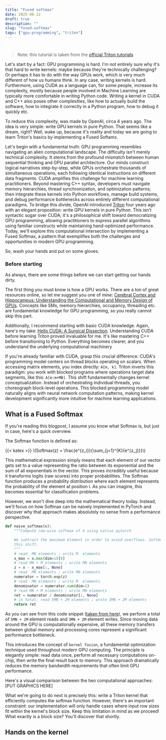```yaml
---
title: "Fused softmax"
date: 2025-06-12
draft: true
description: ""
slug: "fused-softmax"
tags: ["gpu-programming", "triton"]
---
```


# 

> Note: this tutorial is taken from the [official Triton tutorials](https://triton-lang.org/main/getting-started/tutorials/02-fused-softmax.html#sphx-glr-getting-started-tutorials-02-fused-softmax-py)

Let's start by a fact: GPU programming is hard. I'm not entirely sure why it's that hard to write kernels: maybe because they're technically challenging? Or perhaps it has to do with the way GPUs work, which is very much different of how us humans think. In any case, writing kernels is hard.
Furthermore, using CUDA as a language can, for some people, increase its complexity, mostly because people involved in Machine Learning are typically more comfortable in writing Python code. Writing a kernel in CUDA and C++ also poses other complexities, like how to actually build the software, how to integrate it correctly in a Python program, how to debug it quickly etc.

To reduce this complexity,  was made by OpenAI, circa 4 years ago. The idea is very simple: write GPU kernels in pure Python. That seems like a dream, right? Well, wake up, because it's reality and today we are going to learn Triton's basics by implementing a Fused Softamx.


Let's begin with a fundamental truth: GPU programming resembles navigating an alien computational landscape. The difficulty isn't merely technical complexity. It stems from the profound mismatch between human sequential thinking and GPU parallel architecture. Our minds construct logical narratives step-by-step, while GPUs orchestrate thousands of simultaneous operations, each following identical instructions on different data fragments.
CUDA amplifies this challenge for machine learning practitioners. Beyond mastering C++ syntax, developers must navigate memory hierarchies, thread synchronization, and optimization patterns; then integrate these kernels into Python workflows, manage build systems, and debug performance bottlenecks across entirely different computational paradigms.
To bridge this divide, OpenAI introduced [Triton](https://openai.com/index/triton/) four years ago with an elegant proposition: write GPU kernels in pure Python. This isn't syntactic sugar over CUDA; it's a philosophical shift toward democratizing GPU programming, allowing practitioners to express parallel algorithms using familiar constructs while maintaining hand-optimized performance.
Today, we'll explore this computational intersection by implementing a Fused Softmax, a pattern that exemplifies both the challenges and opportunities in modern GPU programming.

So, wash your hands and put on some gloves.


### Before starting
As always, there are some things before we can start getting our hands dirty.

The first thing you must know is how a GPU works. There are a ton of great resources online, so let me suggest you one of mine: [Cerebral Cortex and Hippocampus: Understanding the Computational and Memory Design of GPUs](https://themlsurgeon.substack.com/p/cerebral-cortex-and-hippocampus-understanding). Concepts like SMs, memory hierarchies, occupancy, threading etc. are fundamental knowledge for GPU programming, so you really cannot skip this part.

Additionally, I recommend starting with basic CUDA knowledge. Again, here's my take: [Hello CUDA: A Surgical Dissection](https://themlsurgeon.substack.com/p/hello-cuda-a-surgical-dissection). Understanding CUDA before learning Triton proved invaluable for me. It's like mastering C++ before transitioning to Python. Everything becomes clearer, and you understand the underlying computational machinery

If you're already familiar with CUDA, grasp this crucial difference: CUDA's programming model centers on thread blocks operating on scalars. When accessing matrix elements, you index directly: `A[m, k]`. Triton inverts this paradigm: you work with blocked programs where operations target data segments, like this: `A[m:m+MB]`.
This shift fundamentally changes kernel conceptualization. Instead of orchestrating individual threads, you choreograph block-level operations. This blocked programming model naturally aligns with neural network computation patterns, making kernel development significantly more intuitive for machine learning applications.



## What is a Fused Softmax
If you're reading this blogpost, I assume you know what Softmax is, but just in case, here's a quick overview.

The Softmax function is defined as:

{{< katex >}}
\\(Softmax(z) = \frac{e^{z_i}}{\sum_{j=1}^{K}{e^{z_j}}}\\)

This mathematical expression simply means that each element of our vector gets set to a value representing the ratio between its exponential and the sum of all exponentials in the vector. This proves incredibly useful because it transforms logits (raw scores) into proper probabilities. The Softmax function produces a probability distribution where each element represents the probability of the element at position i. As you can imagine, this becomes essential for classification problems.

However, we won't dive deep into the mathematical theory today. Instead, we'll focus on how Softmax can be naively implemented in PyTorch and discover why that approach makes absolutely no sense from a performance perspective.

```python
def naive_softmax(x):
    """Compute row-wise softmax of X using native pytorch

    We subtract the maximum element in order to avoid overflows. Softmax is invariant to
    this shift.
    """
    # read  MN elements ; write M  elements
    x_max = x.max(dim=1)[0]
    # read MN + M elements ; write MN elements
    z = x - x_max[:, None]
    # read  MN elements ; write MN elements
    numerator = torch.exp(z)
    # read  MN elements ; write M  elements
    denominator = numerator.sum(dim=1)
    # read MN + M elements ; write MN elements
    ret = numerator / denominator[:, None]
    # in total: read 5MN + 2M elements ; wrote 3MN + 2M elements
    return ret
```

As you can see from this code snippet ([taken from here](https://triton-lang.org/main/getting-started/tutorials/02-fused-softmax.html#sphx-glr-getting-started-tutorials-02-fused-softmax-py)), we perform a total of `5MN + 2M` element reads and `3MN + 2M` element writes. Since moving data around the GPU is computationally expensive, all these memory transfers between global memory and processing cores represent a significant performance bottleneck.

This introduces the concept of `kernel fusion`, a fundamental optimization technique used throughout modern GPU computing. The principle is elegantly simple: read data once, perform all necessary computations on-chip, then write the final result back to memory. This approach dramatically reduces the memory bandwidth requirements that often limit GPU performance.

Here's a visual comparison between the two computational approaches:
[PUT GRAPHICS HERE]

What we're going to do next is precisely this: write a Triton kernel that efficiently computes the softmax function. However, there's an important constraint: our implementation will only handle cases where input row sizes fit within the kernel's block size. Keep this limitation in mind as we proceed! What exactly is a block size? You'll discover that shortly.


## Hands on the kernel
